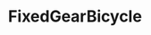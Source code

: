 ---
title: FixedGearBicycle
crosslinks:
- BicyclingCirclejerk
- Velo
- fixedgear
- cyclocross
- singlespeed
- EDC
- gatekeeping
- 2yovjhg
- MTB
- AliensAmongUs
- UNBGBBIIVCHIDCTIICBG
- AskReddit
- xkcd
- hedidthemath
- Velodrome
- thesimpsons
- RoastMyCar
- FGFS
- Bikeporn
---